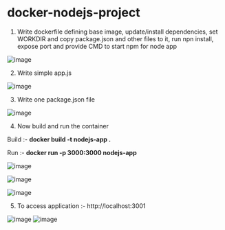 # docker-nodejs-project

1. Write dockerfile defining base image, update/install dependencies, set WORKDIR and copy package.json and other files to it, run npn install, expose port and provide CMD to start npm for node app

![image](https://github.com/user-attachments/assets/9027738b-fd60-4dee-af9c-f6206a3d9776)

2. Write simple app.js

![image](https://github.com/user-attachments/assets/9ea34348-2197-41b4-aee5-e682dc4ebf20)

3. Write one package.json file

![image](https://github.com/user-attachments/assets/1de07b12-58ee-41f5-96d5-a0b070f4e21c)

4. Now build and run the container

Build :- **docker build -t nodejs-app .**

Run :- **docker run -p 3000:3000 nodejs-app**

![image](https://github.com/user-attachments/assets/0a139492-7608-44e4-9019-5333114efdfc)

![image](https://github.com/user-attachments/assets/2dbe355b-796c-4c9a-856c-4da75015b908)

![image](https://github.com/user-attachments/assets/89145140-e1b0-4671-9219-b3e0199ac5cb)

5. To access application :- http://localhost:3001

![image](https://github.com/user-attachments/assets/36340357-576c-4aa6-8226-c1b624126d97)
![image](https://github.com/user-attachments/assets/9fb25470-ee34-4a82-ba9a-3df6d15069bf)
